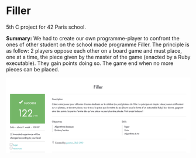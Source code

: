 # Filler

5th C project for 42 Paris school.

<b>Summary:</b> We had to create our own programme-player to confront the ones of other student on the school made programme Filler. The principle is as follow: 2 players oppose each other on a board game and must place, one at a time, the piece given by the master of the game (enacted by a Ruby executable). They gain points doing so. The game end when no more pieces can be placed.

![Grade](./grade.png)
